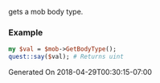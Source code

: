 gets a mob body type.
### Example

```perl
my $val = $mob->GetBodyType();
quest::say($val); # Returns uint
```


Generated On 2018-04-29T00:30:15-07:00